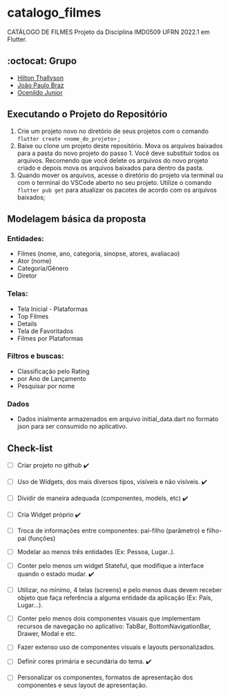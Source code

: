 # catalogo_filmes

CATÁLOGO DE FILMES
Projeto da Disciplina IMD0509 UFRN 2022.1 em Flutter.

## :octocat: Grupo
- [Hilton Thallyson](https://github.com/HiltonThallyson)
- [João Paulo Braz](https://github.com/jpbraz)
- [Ocenildo Junior](https://github.com/OcenildoJunior)

## Executando o Projeto do Repositório
1. Crie um projeto novo no diretório de seus projetos com o comando ```flutter create <nome_do_projeto>``` ;
2. Baixe ou clone um projeto deste repositório. Mova os arquivos baixados para a pasta do novo projeto do passo 1. Você deve substituir todos os arquivos. Recomendo que você delete os arquivos do novo projeto criado e depois mova os arquivos baixados para dentro da pasta.
3. Quando mover os arquivos, acesse o diretório do projeto via terminal ou com o terminal do VSCode aberto no seu projeto. Utilize o comando ```flutter pub get``` para atualizar os pacotes de acordo com os arquivos baixados;

## Modelagem básica da proposta
### Entidades:
- Filmes (nome, ano, categoria, sinopse, atores, avaliacao)
- Ator (nome)
- Categoria/Gênero
- Diretor
### Telas:
- Tela Inicial - Plataformas
- Top Filmes
- Details
- Tela de Favoritados
- Filmes por Plataformas
### Filtros e buscas:
- Classificação pelo Rating
- por Ano de Lançamento
- Pesquisar por nome
### Dados
- Dados inialmente armazenados em arquivo initial_data.dart no formato json para ser consumido no aplicativo.

## Check-list

- [ ] Criar projeto no github :heavy_check_mark:
- [ ] Uso de Widgets, dos mais diversos tipos, visíveis e não visíveis. ✔️
- [ ] Dividir de maneira adequada (componentes, models, etc) ✔️
- [ ] Cria Widget próprio ✔️
- [ ] Troca de informações entre componentes: pai-filho (parâmetro) e filho-pai (funções)
- [ ] Modelar ao menos três entidades (Ex: Pessoa, Lugar..).
- [ ] Conter pelo menos um widget Stateful, que modifique a interface quando o estado mudar. ✔️
- [ ] Utilizar, no mínimo, 4 telas (screens) e pelo menos duas devem receber objeto que faça referência a alguma entidade da aplicação (Ex: País, Lugar…). 
- [ ] Conter pelo menos dois componentes visuais que implementam recursos de navegação no aplicativo: TabBar, BottomNavigationBar,
Drawer, Modal e etc.
- [ ] Fazer extenso uso de componentes visuais e layouts personalizados. 
- [ ] Definir cores primária e secundária do tema. ✔️
- [ ] Personalizar os componentes, formatos de apresentação dos componentes e seus layout de apresentação.





